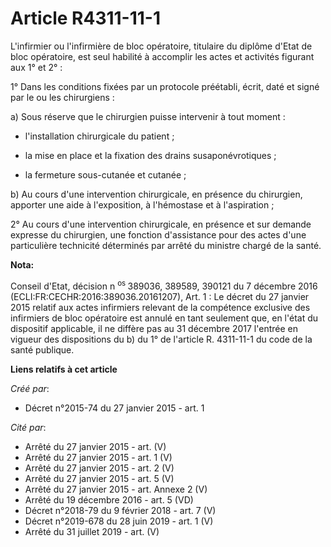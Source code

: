 # Article R4311-11-1

L'infirmier ou l'infirmière de bloc opératoire, titulaire du diplôme d'Etat de bloc opératoire, est seul habilité à accomplir
les actes et activités figurant aux 1° et 2° : 

1° Dans les conditions fixées par un protocole préétabli, écrit, daté et signé par le ou les chirurgiens : 

a) Sous réserve que le chirurgien puisse intervenir à tout moment : 

- l'installation chirurgicale du patient ; 

- la mise en place et la fixation des drains susaponévrotiques ; 

- la fermeture sous-cutanée et cutanée ; 

b) Au cours d'une intervention chirurgicale, en présence du chirurgien, apporter une aide à l'exposition, à l'hémostase et à
l'aspiration ; 

2° Au cours d'une intervention chirurgicale, en présence et sur demande expresse du chirurgien, une fonction d'assistance
pour des actes d'une particulière technicité déterminés par arrêté du ministre chargé de la santé.

**Nota:**

Conseil d'Etat, décision n
<sup>os </sup>
389036, 389589, 390121 du 7 décembre 2016 (ECLI:FR:CECHR:2016:389036.20161207), Art. 1 : Le décret du 27 janvier 2015 relatif
aux actes infirmiers relevant de la compétence exclusive des infirmiers de bloc opératoire est annulé en tant seulement que,
en l'état du dispositif applicable, il ne diffère pas au 31 décembre 2017 l'entrée en vigueur des dispositions du b) du 1° de
l'article R. 4311-11-1 du code de la santé publique.

**Liens relatifs à cet article**

_Créé par_:

  - Décret n°2015-74 du 27 janvier 2015 - art. 1

_Cité par_:

  - Arrêté du 27 janvier 2015 - art. (V)
  - Arrêté du 27 janvier 2015 - art. 1 (V)
  - Arrêté du 27 janvier 2015 - art. 2 (V)
  - Arrêté du 27 janvier 2015 - art. 5 (V)
  - Arrêté du 27 janvier 2015 - art. Annexe 2 (V)
  - Arrêté du 19 décembre 2016 - art. 5 (VD)
  - Décret n°2018-79 du 9 février 2018 - art. 7 (V)
  - Décret n°2019-678 du 28 juin 2019 - art. 1 (V)
  - Arrêté du 31 juillet 2019 - art. (V)
